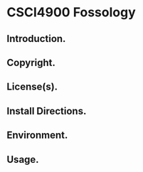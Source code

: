 # CSCI4900 Fossology
## Introduction.
## Copyright.
## License(s).
## Install Directions.
## Environment.
## Usage.
